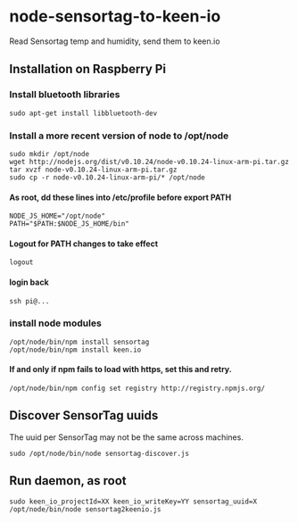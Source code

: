 node-sensortag-to-keen-io
=========================

Read Sensortag temp and humidity, send them to keen.io

## Installation on Raspberry Pi

### Install bluetooth libraries
```
sudo apt-get install libbluetooth-dev
```

### Install a more recent version of node to /opt/node
```
sudo mkdir /opt/node
wget http://nodejs.org/dist/v0.10.24/node-v0.10.24-linux-arm-pi.tar.gz
tar xvzf node-v0.10.24-linux-arm-pi.tar.gz
sudo cp -r node-v0.10.24-linux-arm-pi/* /opt/node
```
#### As root, dd these lines into /etc/profile before export PATH
```
NODE_JS_HOME="/opt/node"
PATH="$PATH:$NODE_JS_HOME/bin"
```
#### Logout for PATH changes to take effect
```
logout
```

#### login back
```
ssh pi@...
```

### install node modules
```
/opt/node/bin/npm install sensortag
/opt/node/bin/npm install keen.io
```

#### If and only if npm fails to load with https, set this and retry.
```
/opt/node/bin/npm config set registry http://registry.npmjs.org/
```


## Discover SensorTag uuids
The uuid per SensorTag may not be the same across machines.

```
sudo /opt/node/bin/node sensortag-discover.js
```

## Run daemon, as root
```
sudo keen_io_projectId=XX keen_io_writeKey=YY sensortag_uuid=X /opt/node/bin/node sensortag2keenio.js
```
